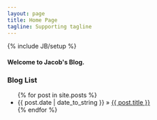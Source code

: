```yaml
---
layout: page
title: Home Page
tagline: Supporting tagline
---
```

{% include JB/setup %}

#### Welcome to Jacob's Blog.
### Blog List

<ul class="posts">
  {% for post in site.posts %}
    <li><span>{{ post.date | date_to_string }}</span> &raquo; <a href="{{ BASE_PATH }}{{ post.url }}">{{ post.title }}</a></li>
  {% endfor %}
</ul>


